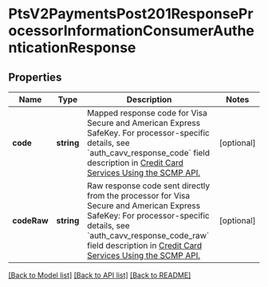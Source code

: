 # PtsV2PaymentsPost201ResponseProcessorInformationConsumerAuthenticationResponse

## Properties
Name | Type | Description | Notes
------------ | ------------- | ------------- | -------------
**code** | **string** | Mapped response code for Visa Secure and American Express SafeKey.  For processor-specific details, see &#x60;auth_cavv_response_code&#x60; field description in [Credit Card Services Using the SCMP API.](https://apps.cybersource.com/library/documentation/dev_guides/CC_Svcs_SCMP_API/html/wwhelp/wwhimpl/js/html/wwhelp.htm) | [optional] 
**codeRaw** | **string** | Raw response code sent directly from the processor for Visa Secure and American Express SafeKey:  For processor-specific details, see &#x60;auth_cavv_response_code_raw&#x60; field description in [Credit Card Services Using the SCMP API.](https://apps.cybersource.com/library/documentation/dev_guides/CC_Svcs_SCMP_API/html/wwhelp/wwhimpl/js/html/wwhelp.htm) | [optional] 

[[Back to Model list]](../README.md#documentation-for-models) [[Back to API list]](../README.md#documentation-for-api-endpoints) [[Back to README]](../README.md)


